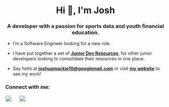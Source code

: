 <h1 align="center">Hi 👋, I'm Josh</h1>
<h3 align="center">A developer with a passion for sports data and youth financial education.</h3>



- I’m a Software Engineer looking for a new role.

- I have put together a set of **[Junior Dev Resources](https://www.juniordevresources.com/javascript)**, for other junior developers looking to consolidate their resources in one place.

- Say hello at **joshuamackie10@googlemail.com** or visit **[my website](https://www.mackiejg.com)** to see my work!


<h3 align="left">Connect with me:</h3>
<p align="left">


<a style="margin-right: 20px" href="https://www.linkedin.com/in/mackiejg/" target="blank"><img align="center" src="https://user-images.githubusercontent.com/77012426/216196564-2f65ac61-fb0b-41e4-b1bf-954c7ac487a0.svg" alt="Joshua Mackie LinkedIn link" height="20" width="20" /></a>
<a style="margin-right: 20px" href="https://github.com/mackiejg" target="blank"><img align="center" src="https://user-images.githubusercontent.com/77012426/216196563-3ea2c66c-014d-4b90-a632-83848b67b6b8.svg" alt="Joshua Mackie Github link" height="20" width="20" /></a>
</p>

